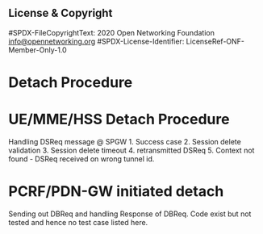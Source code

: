 License & Copyright
----

#SPDX-FileCopyrightText: 2020 Open Networking Foundation <info@opennetworking.org>
#SPDX-License-Identifier: LicenseRef-ONF-Member-Only-1.0

# Detach Procedure

# UE/MME/HSS Detach Procedure

Handling DSReq message @ SPGW
    1. Success case
    2. Session delete validation
    3. Session delete timeout
    4. retransmitted DSReq
    5. Context not found - DSReq received on wrong tunnel id.

# PCRF/PDN-GW initiated detach

Sending out DBReq and handling Response of DBReq. Code exist but not tested and hence no test case listed here.
